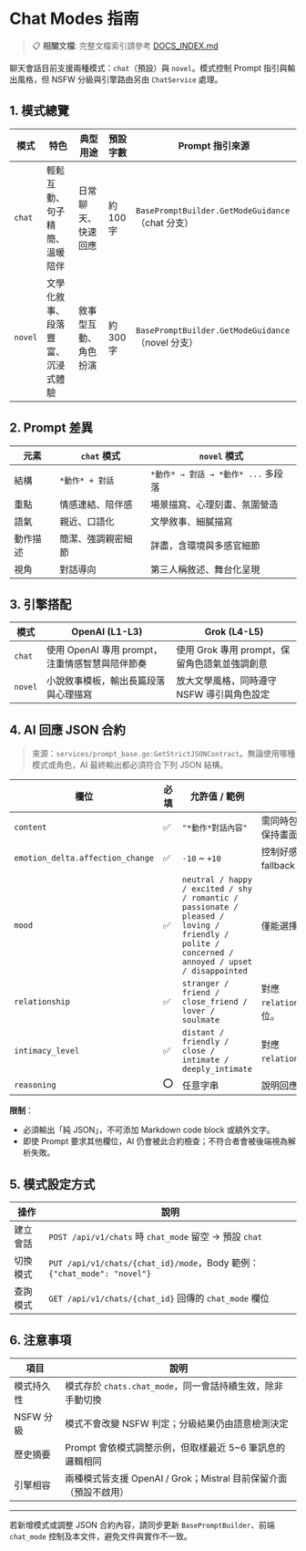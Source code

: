 # Chat Modes 指南

> 📋 **相關文檔**: 完整文檔索引請參考 [DOCS_INDEX.md](./DOCS_INDEX.md)

聊天會話目前支援兩種模式：`chat`（預設）與 `novel`。模式控制 Prompt 指引與輸出風格，但 NSFW 分級與引擎路由另由 `ChatService` 處理。

## 1. 模式總覽
| 模式 | 特色 | 典型用途 | 預設字數 | Prompt 指引來源 |
|------|------|----------|-----------|------------------|
| `chat` | 輕鬆互動、句子精簡、溫暖陪伴 | 日常聊天、快速回應 | 約 100 字 | `BasePromptBuilder.GetModeGuidance`（chat 分支）|
| `novel` | 文學化敘事、段落豐富、沉浸式體驗 | 敘事型互動、角色扮演 | 約 300 字 | `BasePromptBuilder.GetModeGuidance`（novel 分支）|

## 2. Prompt 差異
| 元素 | `chat` 模式 | `novel` 模式 |
|------|-------------|--------------|
| 結構 | `*動作* + 對話` | `*動作* → 對話 → *動作* ...` 多段落 |
| 重點 | 情感連結、陪伴感 | 場景描寫、心理刻畫、氛圍營造 |
| 語氣 | 親近、口語化 | 文學敘事、細膩描寫 |
| 動作描述 | 簡潔、強調親密細節 | 詳盡，含環境與多感官細節 |
| 視角 | 對話導向 | 第三人稱敘述、舞台化呈現 |

## 3. 引擎搭配
| 模式 | OpenAI (L1-L3) | Grok (L4-L5) |
|------|----------------|--------------|
| `chat` | 使用 OpenAI 專用 prompt，注重情感智慧與陪伴節奏 | 使用 Grok 專用 prompt，保留角色語氣並強調創意 |
| `novel` | 小說敘事模板，輸出長篇段落與心理描寫 | 放大文學風格，同時遵守 NSFW 導引與角色設定 |

## 4. AI 回應 JSON 合約
> 來源：`services/prompt_base.go:GetStrictJSONContract`。無論使用哪種模式或角色，AI 最終輸出都必須符合下列 JSON 結構。

| 欄位 | 必填 | 允許值 / 範例 | 說明 |
|------|------|----------------|------|
| `content` | ✅ | `"*動作*對話內容"` | 需同時包含 `*動作*` 與實際對話；請保持畫面感與細節。 |
| `emotion_delta.affection_change` | ✅ | `-10` ~ `+10` | 控制好感度變化；缺值時後端會 fallback 0 或 1。 |
| `mood` | ✅ | `neutral / happy / excited / shy / romantic / passionate / pleased / loving / friendly / polite / concerned / annoyed / upset / disappointed` | 僅能選擇列出的心情。 |
| `relationship` | ✅ | `stranger / friend / close_friend / lover / soulmate` | 對應 `relationships.relationship` 欄位。 |
| `intimacy_level` | ✅ | `distant / friendly / close / intimate / deeply_intimate` | 對應 `relationships.intimacy_level`。 |
| `reasoning` | ⭕️ | 任意字串 | 說明回應原因，可留空。 |

**限制**：
- 必須輸出「純 JSON」，不可添加 Markdown code block 或額外文字。
- 即使 Prompt 要求其他欄位，AI 仍會被此合約檢查；不符合者會被後端視為解析失敗。

## 5. 模式設定方式
| 操作 | 說明 |
|------|------|
| 建立會話 | `POST /api/v1/chats` 時 `chat_mode` 留空 → 預設 `chat` |
| 切換模式 | `PUT /api/v1/chats/{chat_id}/mode`，Body 範例：`{"chat_mode": "novel"}` |
| 查詢模式 | `GET /api/v1/chats/{chat_id}` 回傳的 `chat_mode` 欄位 |

## 6. 注意事項
| 項目 | 說明 |
|------|------|
| 模式持久性 | 模式存於 `chats.chat_mode`，同一會話持續生效，除非手動切換 |
| NSFW 分級 | 模式不會改變 NSFW 判定；分級結果仍由語意檢測決定 |
| 歷史摘要 | Prompt 會依模式調整示例，但取樣最近 5~6 筆訊息的邏輯相同 |
| 引擎相容 | 兩種模式皆支援 OpenAI / Grok；Mistral 目前保留介面（預設不啟用）|

---
若新增模式或調整 JSON 合約內容，請同步更新 `BasePromptBuilder`、前端 `chat_mode` 控制及本文件，避免文件與實作不一致。

